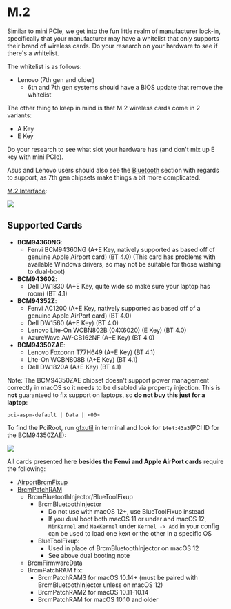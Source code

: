 # M.2

Similar to mini PCIe, we get into the fun little realm of manufacturer lock-in, specifically that your manufacturer may have a whitelist that only supports their brand of wireless cards. Do your research on your hardware to see if there's a whitelist.

The whitelist is as follows:

* Lenovo (7th gen and older)
  * 6th and 7th gen systems should have a BIOS update that remove the whitelist

The other thing to keep in mind is that M.2 wireless cards come in 2 variants:

* A Key
* E Key

Do your research to see what slot your hardware has (and don't mix up E key with mini PCIe).

Asus and Lenovo users should also see the [Bluetooth](/misc/bluetooth.md) section with regards to support, as 7th gen chipsets make things a bit more complicated.

[M.2 Interface](https://www.delock.de/infothek/M.2/M.2_e.html):

![](https://i.imgur.com/jBP1D3t.jpg)

## Supported Cards

* **BCM94360NG**:
  * Fenvi BCM94360NG (A+E Key, natively supported as based off of genuine Apple Airport card) (BT 4.0) (This card has problems with available Windows drivers, so may not be suitable for those wishing to dual-boot)
* **BCM943602**:
  * Dell DW1830 (A+E Key, quite wide so make sure your laptop has room) (BT 4.1)
* **BCM94352Z**:
  * Fenvi AC1200 (A+E Key, natively supported as based off of a genuine Apple AirPort card) (BT 4.0)
  * Dell DW1560 (A+E Key) (BT 4.0)
  * Lenovo Lite-On WCBN802B (04X6020) (E Key) (BT 4.0)
  * AzureWave AW-CB162NF (A+E Key) (BT 4.0)
* **BCM94350ZAE**:
  * Lenovo Foxconn T77H649 (A+E Key) (BT 4.1)
  * Lite-On WCBN808B (A+E Key) (BT 4.1)
  * Dell DW1820A (A+E Key) (BT 4.1)

Note: The BCM94350ZAE chipset doesn't support power management correctly in macOS so it needs to be disabled via property injection. This is **not** guaranteed to fix support on laptops, so **do not buy this just for a laptop**:

```
pci-aspm-default | Data | <00>
```

To find the PciRoot, run [gfxutil](https://github.com/acidanthera/gfxutil/releases) in terminal and look for `14e4:43a3`(PCI ID for the BCM94350ZAE):

![](https://media.discordapp.net/attachments/456913818467958789/681959522432057363/Screen_Shot_2020-02-25_at_1.23.03_PM.png?width=1674&height=895)

All cards presented here **besides the Fenvi and Apple AirPort cards** require the following:

* [AirportBrcmFixup](https://github.com/acidanthera/AirportBrcmFixup/releases)
* [BrcmPatchRAM](https://github.com/acidanthera/BrcmPatchRAM/releases)
  * BrcmBluetoothInjector/BlueToolFixup
    * BrcmBluetoothInjector
      * Do not use with macOS 12+, use BlueToolFixup instead
      * If you dual boot both macOS 11 or under and macOS 12, `MinKernel` and `MaxKernel` under `Kernel -> Add` in your config can be used to load one kext or the other in a specific OS
    * BlueToolFixup:
      * Used in place of BrcmBluetoothInjector on macOS 12
      * See above dual booting note 
  * BrcmFirmwareData
  * BrcmPatchRAM fix:
    * BrcmPatchRAM3 for macOS 10.14+ (must be paired with BrcmBluetoothInjector unless on macOS 12)
    * BrcmPatchRAM2 for macOS 10.11-10.14
    * BrcmPatchRAM for macOS 10.10 and older

